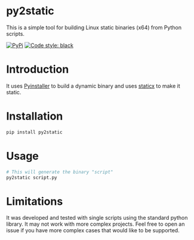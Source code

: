# py2static

This is a simple tool for building Linux static binaries (x64) from Python scripts.

[![PyPi](https://img.shields.io/pypi/v/py2static.svg?style=flat-square)](https://pypi.python.org/pypi/py2static)
[![Code style: black](https://img.shields.io/badge/code%20style-black-000000.svg?style=flat-square)](https://github.com/ambv/black)

# Introduction

It uses [Pyinstaller](https://pyinstaller.org/) to build a dynamic binary and uses [staticx](https://github.com/JonathonReinhart/staticx) to make it static.

# Installation

```bash
pip install py2static
```
# Usage

```bash
# This will generate the binary "script"
py2static script.py
```

# Limitations
It was developed and tested with single scripts using the standard python library. It may not work with more complex projects. Feel free to open an issue if you have more complex cases that would like to be supported.
